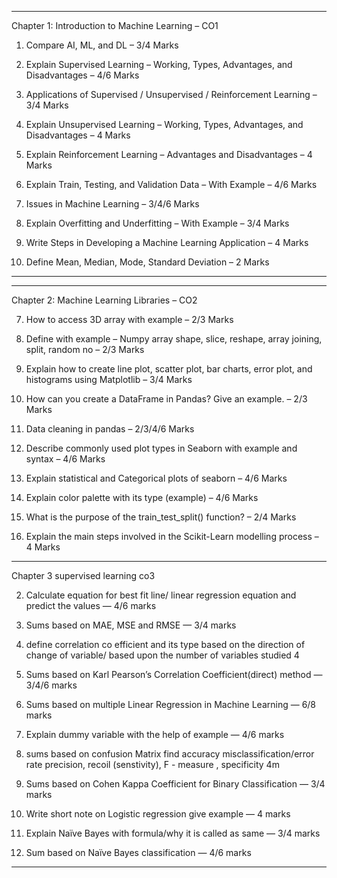 
---

Chapter 1: Introduction to Machine Learning – CO1

1. Compare AI, ML, and DL – 3/4 Marks


2. Explain Supervised Learning – Working, Types, Advantages, and Disadvantages – 4/6 Marks


3. Applications of Supervised / Unsupervised / Reinforcement Learning – 3/4 Marks


4. Explain Unsupervised Learning – Working, Types, Advantages, and Disadvantages – 4 Marks


5. Explain Reinforcement Learning – Advantages and Disadvantages – 4 Marks


6. Explain Train, Testing, and Validation Data – With Example – 4/6 Marks


7. Issues in Machine Learning – 3/4/6 Marks


8. Explain Overfitting and Underfitting – With Example – 3/4 Marks


9. Write Steps in Developing a Machine Learning Application – 4 Marks


10. Define Mean, Median, Mode, Standard Deviation – 2 Marks




---



---

Chapter 2: Machine Learning Libraries – CO2

7. How to access 3D array with example – 2/3 Marks


8. Define with example – Numpy array shape, slice, reshape, array joining, split, random no – 2/3 Marks


9. Explain how to create line plot, scatter plot, bar charts, error plot, and histograms using Matplotlib – 3/4 Marks


10. How can you create a DataFrame in Pandas? Give an example. – 2/3 Marks


11. Data cleaning in pandas – 2/3/4/6 Marks


12. Describe commonly used plot types in Seaborn with example and syntax – 4/6 Marks


13. Explain statistical and Categorical plots of seaborn – 4/6 Marks


14. Explain color palette with its type (example) – 4/6 Marks


15. What is the purpose of the train_test_split() function? – 2/4 Marks


16. Explain the main steps involved in the Scikit-Learn modelling process – 4 Marks




---




Chapter 3 supervised learning co3


2. Calculate equation for best fit line/ linear regression equation and predict the values — 4/6 marks

3. Sums based on MAE, MSE and RMSE — 3/4 marks


5. define correlation co efficient and its type based on the direction of change of variable/ based upon the number of variables studied   4


6. Sums based on Karl Pearson’s Correlation Coefficient(direct) method — 3/4/6 marks

8. Sums based on multiple Linear Regression in Machine Learning — 6/8 marks

9. Explain dummy variable with the help of example — 4/6 marks

  10. sums based on confusion Matrix find accuracy misclassification/error rate
precision, recoil (senstivity),  F - measure , specificity   4m

12. Sums based on Cohen Kappa Coefficient for Binary Classification — 3/4 marks

14. Write short note on Logistic regression give example — 4 marks

15. Explain Naïve Bayes with formula/why it is called as same — 3/4 marks

16. Sum based on Naïve Bayes classification — 4/6 marks


---

